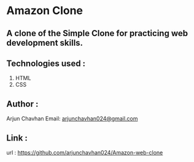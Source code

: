 # Amazon Clone

## A clone of the Simple Clone for practicing web development skills.

## Technologies used :
   1. HTML
   2. CSS

## Author :
   Arjun Chavhan
   Email: arjunchavhan024@gmail.com

## Link :
   url : https://github.com/arjunchavhan024/Amazon-web-clone
